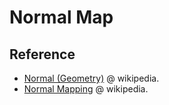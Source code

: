 # Normal Map

## Reference

- [Normal (Geometry)](https://en.wikipedia.org/wiki/Normal_(geometry)) @ wikipedia.
- [Normal Mapping](https://en.wikipedia.org/wiki/Normal_mapping) @ wikipedia.

